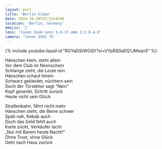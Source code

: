 ```yaml
---
layout: post
title: 'Berlin Video'
date: 2024-10-20T23:53+0100
location: 'Berlin, Germany'
emojis: '🎥'
lens: 'Canon Zoom Lens 5.8-17.4mm 1:2.8-4.9'
camera: 'Canon IXUS 75'
---
```


{% include youtube.liquid id:"RGYaDStWGQY?si=VYpRS0aDQ1JMxqn5" %}

<p>Hänschen klein, steht allein<br />
Vor dem Club im Neonschein<br />
Schlange zieht, die Leute rein<br />
Hänschen schaut hinein<br />
Schwarz gekleidet, nüchtern sein<br />
Doch der Türsteher sagt "Nein"<br />
Kopf gesenkt, Schritt zurück<br />
Heute nicht sein Glück</p>

<p>Straßenbahn, fährt nicht mehr<br />
Hänschen steht, die Beine schwer<br />
Späti nah, Kebab auch<br />
Doch das Geld fehlt auch<br />
Karte zückt, Verkäufer lacht<br />
„Nur mit Barem heute Nacht!“<br />
Ohne Trost, ohne Glück<br />
Geht nach Haus zurück</p>